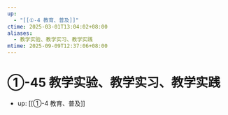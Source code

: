 ```yaml
---
up:
  - "[[①-4 教育、普及]]"
ctime: 2025-03-01T13:04:02+08:00
aliases:
  - 教学实验、教学实习、教学实践
mtime: 2025-09-09T12:37:06+08:00
---
```


# ①-45 教学实验、教学实习、教学实践

- up: [[①-4 教育、普及]]
